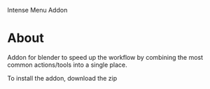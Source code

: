 Intense Menu Addon

# About

Addon for blender to speed up the workflow by combining the most common actions/tools into a single place.


To install the addon, download the zip 
